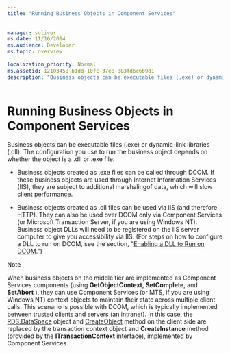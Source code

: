 ```yaml
---
title: "Running Business Objects in Component Services"
 
 
manager: soliver
ms.date: 11/16/2014
ms.audience: Developer
ms.topic: overview
  
localization_priority: Normal
ms.assetid: 12103458-b1dd-10fc-37e8-883fd6c6b9d1
description: "Business objects can be executable files (.exe) or dynamic-link libraries (.dll). The configuration you use to run the business object depends on whether the object is a .dll or .exe file:"
---
```


# Running Business Objects in Component Services

Business objects can be executable files (.exe) or dynamic-link libraries (.dll). The configuration you use to run the business object depends on whether the object is a .dll or .exe file:
  
- Business objects created as .exe files can be called through DCOM. If these business objects are used through Internet Information Services (IIS), they are subject to additional marshalingof data, which will slow client performance.
    
- Business objects created as .dll files can be used via IIS (and therefore HTTP). They can also be used over DCOM only via Component Services (or Microsoft Transaction Server, if you are using Windows NT). Business object DLLs will need to be registered on the IIS server computer to give you accessibility via IIS. (For steps on how to configure a DLL to run on DCOM, see the section, "[Enabling a DLL to Run on DCOM](enabling-a-dll-to-run-on-dcom.md).")
    
> [!NOTE]
> When business objects on the middle tier are implemented as Component Services components (using **GetObjectContext**, **SetComplete**, and **SetAbort** ), they can use Component Services (or MTS, if you are using Windows NT) context objects to maintain their state across multiple client calls. This scenario is possible with DCOM, which is typically implemented between trusted clients and servers (an intranet). In this case, the [RDS.DataSpace](dataspace-object-rds.md) object and [CreateObject](createobject-method-rds.md) method on the client side are replaced by the transaction context object and **CreateInstance** method (provided by the **ITransactionContext** interface), implemented by Component Services. 
  

